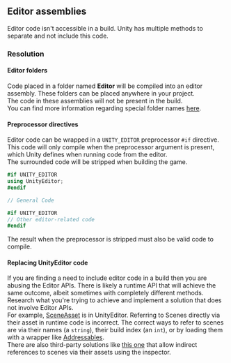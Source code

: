 ## Editor assemblies
Editor code isn't accessible in a build. Unity has multiple methods to separate and not include this code.

### Resolution
#### Editor folders
Code placed in a folder named **Editor** will be compiled into an editor assembly. These folders can be placed anywhere in your project.  
The code in these assemblies will not be present in the build.  
You can find more information regarding special folder names [here](https://docs.unity3d.com/Manual/SpecialFolders.html).

#### Preprocessor directives
Editor code can be wrapped in a `UNITY_EDITOR` preprocessor `#if` directive.  
This code will only compile when the preprocessor argument is present, which Unity defines when running code from the editor.  
The surrounded code will be stripped when building the game.

```csharp
#if UNITY_EDITOR
using UnityEditor;
#endif

// General Code

#if UNITY_EDITOR
// Other editor-related code
#endif
```

The result when the preprocessor is stripped must also be valid code to compile.  

#### Replacing UnityEditor code
If you are finding a need to include editor code in a build then you are abusing the Editor APIs. There is likely a runtime API that will achieve the same outcome, albeit sometimes with completely different methods. Research what you're trying to achieve and implement a solution that does not involve Editor APIs.  
For example, [SceneAsset](https://docs.unity3d.com/ScriptReference/SceneAsset.html) is in UnityEditor. Referring to Scenes directly via their asset in runtime code is incorrect. The correct ways to refer to scenes are via their names (a `string`), their build index (an `int`), or by loading them with a wrapper like [Addressables](https://docs.unity3d.com/Packages/com.unity.addressables@latest/index.html?subfolder=/manual/LoadSceneAsync.html).  
There are also third-party solutions like [this one](https://github.com/JohannesMP/unity-scene-reference) that allow indirect references to scenes via their assets using the inspector.  